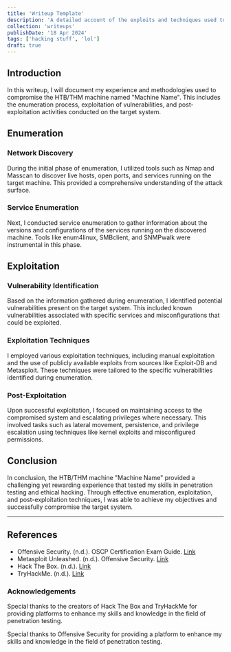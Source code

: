 ```yaml
---
title: 'Writeup Template'
description: 'A detailed account of the exploits and techniques used to compromise the HTB/THM machine named "Machine Name"'
collection: 'writeups'
publishDate: '18 Apr 2024'
tags: ['hacking stuff', 'lol']
draft: true
---
```

## Introduction

In this writeup, I will document my experience and methodologies used to compromise the HTB/THM machine named "Machine Name". This includes the enumeration process, exploitation of vulnerabilities, and post-exploitation activities conducted on the target system.

## Enumeration

### Network Discovery

During the initial phase of enumeration, I utilized tools such as Nmap and Masscan to discover live hosts, open ports, and services running on the target machine. This provided a comprehensive understanding of the attack surface.

### Service Enumeration

Next, I conducted service enumeration to gather information about the versions and configurations of the services running on the discovered machine. Tools like enum4linux, SMBclient, and SNMPwalk were instrumental in this phase.

## Exploitation

### Vulnerability Identification

Based on the information gathered during enumeration, I identified potential vulnerabilities present on the target system. This included known vulnerabilities associated with specific services and misconfigurations that could be exploited.

### Exploitation Techniques

I employed various exploitation techniques, including manual exploitation and the use of publicly available exploits from sources like Exploit-DB and Metasploit. These techniques were tailored to the specific vulnerabilities identified during enumeration.

### Post-Exploitation

Upon successful exploitation, I focused on maintaining access to the compromised system and escalating privileges where necessary. This involved tasks such as lateral movement, persistence, and privilege escalation using techniques like kernel exploits and misconfigured permissions.

## Conclusion

In conclusion, the HTB/THM machine "Machine Name" provided a challenging yet rewarding experience that tested my skills in penetration testing and ethical hacking. Through effective enumeration, exploitation, and post-exploitation techniques, I was able to achieve my objectives and successfully compromise the target system.

---

## References

- Offensive Security. (n.d.). OSCP Certification Exam Guide. [Link](https://www.offensive-security.com/pwk-oscp/)
- Metasploit Unleashed. (n.d.). Offensive Security. [Link](https://www.offensive-security.com/metasploit-unleashed/)
- Hack The Box. (n.d.). [Link](https://www.hackthebox.eu/)
- TryHackMe. (n.d.). [Link](https://tryhackme.com/)

### Acknowledgements

Special thanks to the creators of Hack The Box and TryHackMe for providing platforms to enhance my skills and knowledge in the field of penetration testing.

Special thanks to Offensive Security for providing a platform to enhance my skills and knowledge in the field of penetration testing.
